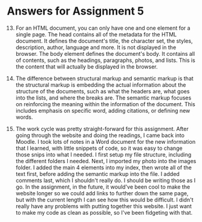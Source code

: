 # Answers for Assignment 5

13. For an HTML document, you can only have one <head> and one <body> element for a single page. The head contains all of the metadata for the HTML document. It defines the document's title, the character set, the styles, description, author, language and more. It is not displayed in the browser. The body element defines the document's body. It contains all of contents, such as the headings, paragraphs, photos, and lists. This is the content that will actually be displayed in the browser.

14. The difference between structural markup and semantic markup is that the structural markup is embedding the actual information about the structure of the documents, such as what the headers are, what goes into the lists, and where the breaks are. The semantic markup focuses on reinforcing the meaning within the information of the document. This includes emphasis on specific word, adding citations, or defining new words.

15. The work cycle was pretty straight-forward for this assignment. After going through the website and doing the readings, I came back into Moodle. I took lots of notes in a Word document for the new information that I learned, with little snippets of code, so it was easy to change those snips into what I needed. I first setup my file structure, including the different folders I needed. Next, I imported my photo into the images folder. I added the main 4 elements into my index, then wrote all of the text first, before adding the semantic markup into the file. I added comments last, which I shouldn't really do. I should be writing those as I go. In the assignment, in the future, it would've been cool to make the website longer so we could add links to further down the same page, but with the current length I can see how this would be difficult. I didn't really have any problems with putting together this website. I just want to make my code as clean as possible, so I've been fidgeting with that.
